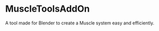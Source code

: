 MuscleToolsAddOn
================

A tool made for Blender to create a Muscle system easy and efficiently. 
